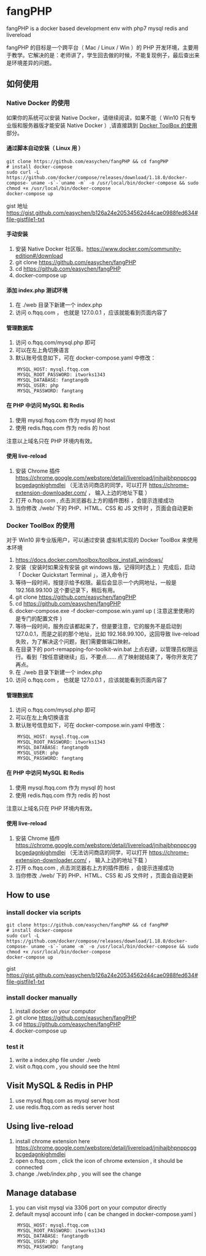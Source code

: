 # fangPHP
fangPHP is a docker based development env with php7 mysql redis and livereload

fangPHP 的目标是一个跨平台（ Mac / Linux / Win ）的 PHP 开发环境，主要用于教学。它解决的是：老师讲了，学生回去做的时候，不能复现例子，最后查出来是环境差异的问题。

## 如何使用

### Native Docker 的使用

如果你的系统可以安装 Native Docker，请继续阅读，如果不能（ Win10 只有专业版和服务器版才能安装 Native Docker ）,请直接跳到 [Docker ToolBox 的使用](https://github.com/easychen/fangPHP#docker-toolbox-%E7%9A%84%E4%BD%BF%E7%94%A8) 部分。

#### 通过脚本自动安装（ Linux 用 ）

```
git clone https://github.com/easychen/fangPHP && cd fangPHP
# install docker-compose 
sudo curl -L https://github.com/docker/compose/releases/download/1.18.0/docker-compose-`uname -s`-`uname -m` -o /usr/local/bin/docker-compose && sudo chmod +x /usr/local/bin/docker-compose
docker-compose up
```

gist 地址 https://gist.github.com/easychen/b126a24e20534562d44cae0988fed634#file-gistfile1-txt

#### 手动安装

1. 安装 Native Docker 社区版。https://www.docker.com/community-edition#/download
1. git clone https://github.com/easychen/fangPHP
1. cd https://github.com/easychen/fangPHP
1. docker-compose up

#### 添加 index.php 测试环境

1. 在 ./web 目录下新建一个 index.php
1. 访问 o.ftqq.com ， 也就是 127.0.0.1 ，应该就能看到页面内容了

#### 管理数据库

1. 访问 o.ftqq.com/mysql.php 即可
1. 可以在左上角切换语言
1. 默认账号信息如下，可在 docker-compose.yaml 中修改：
```
    MYSQL_HOST: mysql.ftqq.com
    MYSQL_ROOT_PASSWORD: itworks1343
    MYSQL_DATABASE: fangtangdb
    MYSQL_USER: php
    MYSQL_PASSWORD: fangtang
```

#### 在 PHP 中访问 MySQL 和 Redis 

1. 使用 mysql.ftqq.com 作为 mysql 的 host
1. 使用 redis.ftqq.com 作为 redis 的 host

注意以上域名只在 PHP 环境内有效。

#### 使用 live-reload

1. 安装 Chrome 插件 https://chrome.google.com/webstore/detail/livereload/jnihajbhpnppcggbcgedagnkighmdlei （无法访问商店的同学，可以打开 https://chrome-extension-downloader.com/ ， 输入上边的地址下载 ）
1. 打开 o.ftqq.com , 点击浏览器右上方的插件图标 ，会提示连接成功
1. 当你修改 ./web/ 下的 PHP、HTML、CSS 和 JS 文件时 ，页面会自动更新


### Docker ToolBox 的使用

对于 Win10 非专业版用户，可以通过安装 虚拟机实现的 Docker ToolBox 来使用本环境

1. https://docs.docker.com/toolbox/toolbox_install_windows/
1. 安装（安装时如果没有安装 git windows 版，记得同时选上 ）完成后，启动「 Docker Quickstart Terminal 」，进入命令行
1. 等待一段时间，按提示给予权限。最后会显示一个内网地址，一般是 192.168.99.100 这个要记录下，稍后有用。
1. git clone https://github.com/easychen/fangPHP
1. cd https://github.com/easychen/fangPHP
1. docker-compose.exe -f docker-compose.win.yaml up ( 注意这里使用的是专门的配置文件 )
1. 等待一段时间，服务应该都起来了，但是要注意，它的服务不是启动到 127.0.0.1，而是之前的那个地址，比如 192.168.99.100，这回导致 live-reload 失败，为了解决这个问题，我们需要做端口映射。
1. 在目录下的 port-remapping-for-toolkit-win.bat 上点右键，以管理员权限运行。看到「按任意键继续」后，不要点…… 点了映射就结束了，等你开发完了再点。
1. 在 ./web 目录下新建一个 index.php
1. 访问 o.ftqq.com ， 也就是 127.0.0.1 ，应该就能看到页面内容了

#### 管理数据库

1. 访问 o.ftqq.com/mysql.php 即可
1. 可以在左上角切换语言
1. 默认账号信息如下，可在 docker-compose.win.yaml 中修改：
```
    MYSQL_HOST: mysql.ftqq.com
    MYSQL_ROOT_PASSWORD: itworks1343
    MYSQL_DATABASE: fangtangdb
    MYSQL_USER: php
    MYSQL_PASSWORD: fangtang
```

#### 在 PHP 中访问 MySQL 和 Redis 

1. 使用 mysql.ftqq.com 作为 mysql 的 host
1. 使用 redis.ftqq.com 作为 redis 的 host

注意以上域名只在 PHP 环境内有效。

#### 使用 live-reload

1. 安装 Chrome 插件 https://chrome.google.com/webstore/detail/livereload/jnihajbhpnppcggbcgedagnkighmdlei （无法访问商店的同学，可以打开 https://chrome-extension-downloader.com/ ， 输入上边的地址下载 ）
1. 打开 o.ftqq.com , 点击浏览器右上方的插件图标 ，会提示连接成功
1. 当你修改 ./web/ 下的 PHP、HTML、CSS 和 JS 文件时 ，页面会自动更新



## How to use

### install docker via scripts

```
git clone https://github.com/easychen/fangPHP && cd fangPHP
# install docker-compose 
sudo curl -L https://github.com/docker/compose/releases/download/1.18.0/docker-compose-`uname -s`-`uname -m` -o /usr/local/bin/docker-compose && sudo chmod +x /usr/local/bin/docker-compose
docker-compose up
```

gist https://gist.github.com/easychen/b126a24e20534562d44cae0988fed634#file-gistfile1-txt

### install docker manually

1. install docker on your computor
1. git clone https://github.com/easychen/fangPHP
1. cd https://github.com/easychen/fangPHP
1. docker-compose up

### test it

1. write a index.php file under ./web
1. visit o.ftqq.com , you should see the html

## Visit MySQL & Redis in PHP

1. use mysql.ftqq.com as mysql server host
1. use redis.ftqq.com as redis server host

## Using live-reload

1. install chrome extension here https://chrome.google.com/webstore/detail/livereload/jnihajbhpnppcggbcgedagnkighmdlei
1. open o.ftqq.com , click the icon of chrome extension , it should be connected
1. change ./web/index.php , you will see the change

## Manage database

1. you can visit mysql via 3306 port on your computor directly
1. default mysql account info ( can be changed in docker-compose.yaml )
```
    MYSQL_HOST: mysql.ftqq.com
    MYSQL_ROOT_PASSWORD: itworks1343
    MYSQL_DATABASE: fangtangdb
    MYSQL_USER: php
    MYSQL_PASSWORD: fangtang
```

